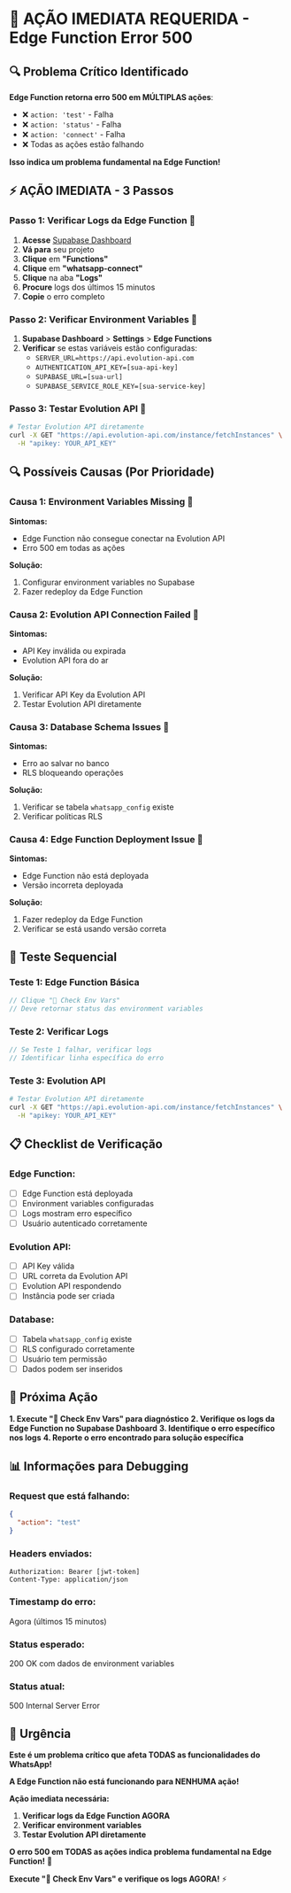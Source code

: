 # 🚨 AÇÃO IMEDIATA REQUERIDA - Edge Function Error 500

## 🔍 Problema Crítico Identificado
**Edge Function retorna erro 500 em MÚLTIPLAS ações**:
- ❌ `action: 'test'` - Falha
- ❌ `action: 'status'` - Falha  
- ❌ `action: 'connect'` - Falha
- ❌ Todas as ações estão falhando

**Isso indica um problema fundamental na Edge Function!**

## ⚡ AÇÃO IMEDIATA - 3 Passos

### **Passo 1: Verificar Logs da Edge Function** 🚨
1. **Acesse** [Supabase Dashboard](https://supabase.com/dashboard)
2. **Vá para** seu projeto
3. **Clique** em **"Functions"**
4. **Clique** em **"whatsapp-connect"**
5. **Clique** na aba **"Logs"**
6. **Procure** logs dos últimos 15 minutos
7. **Copie** o erro completo

### **Passo 2: Verificar Environment Variables** 🚨
1. **Supabase Dashboard** > **Settings** > **Edge Functions**
2. **Verificar** se estas variáveis estão configuradas:
   - `SERVER_URL=https://api.evolution-api.com`
   - `AUTHENTICATION_API_KEY=[sua-api-key]`
   - `SUPABASE_URL=[sua-url]`
   - `SUPABASE_SERVICE_ROLE_KEY=[sua-service-key]`

### **Passo 3: Testar Evolution API** 🚨
```bash
# Testar Evolution API diretamente
curl -X GET "https://api.evolution-api.com/instance/fetchInstances" \
  -H "apikey: YOUR_API_KEY"
```

## 🔍 Possíveis Causas (Por Prioridade)

### **Causa 1: Environment Variables Missing** 🚨
**Sintomas:**
- Edge Function não consegue conectar na Evolution API
- Erro 500 em todas as ações

**Solução:**
1. Configurar environment variables no Supabase
2. Fazer redeploy da Edge Function

### **Causa 2: Evolution API Connection Failed** 🚨
**Sintomas:**
- API Key inválida ou expirada
- Evolution API fora do ar

**Solução:**
1. Verificar API Key da Evolution API
2. Testar Evolution API diretamente

### **Causa 3: Database Schema Issues** 🚨
**Sintomas:**
- Erro ao salvar no banco
- RLS bloqueando operações

**Solução:**
1. Verificar se tabela `whatsapp_config` existe
2. Verificar políticas RLS

### **Causa 4: Edge Function Deployment Issue** 🚨
**Sintomas:**
- Edge Function não está deployada
- Versão incorreta deployada

**Solução:**
1. Fazer redeploy da Edge Function
2. Verificar se está usando versão correta

## 🧪 Teste Sequencial

### **Teste 1: Edge Function Básica**
```javascript
// Clique "🔧 Check Env Vars"
// Deve retornar status das environment variables
```

### **Teste 2: Verificar Logs**
```javascript
// Se Teste 1 falhar, verificar logs
// Identificar linha específica do erro
```

### **Teste 3: Evolution API**
```bash
# Testar Evolution API diretamente
curl -X GET "https://api.evolution-api.com/instance/fetchInstances" \
  -H "apikey: YOUR_API_KEY"
```

## 📋 Checklist de Verificação

### **Edge Function:**
- [ ] Edge Function está deployada
- [ ] Environment variables configuradas
- [ ] Logs mostram erro específico
- [ ] Usuário autenticado corretamente

### **Evolution API:**
- [ ] API Key válida
- [ ] URL correta da Evolution API
- [ ] Evolution API respondendo
- [ ] Instância pode ser criada

### **Database:**
- [ ] Tabela `whatsapp_config` existe
- [ ] RLS configurado corretamente
- [ ] Usuário tem permissão
- [ ] Dados podem ser inseridos

## 🎯 Próxima Ação

**1. Execute "🔧 Check Env Vars" para diagnóstico**
**2. Verifique os logs da Edge Function no Supabase Dashboard**
**3. Identifique o erro específico nos logs**
**4. Reporte o erro encontrado para solução específica**

## 📊 Informações para Debugging

### **Request que está falhando:**
```json
{
  "action": "test"
}
```

### **Headers enviados:**
```
Authorization: Bearer [jwt-token]
Content-Type: application/json
```

### **Timestamp do erro:**
Agora (últimos 15 minutos)

### **Status esperado:**
200 OK com dados de environment variables

### **Status atual:**
500 Internal Server Error

## 🚨 Urgência

**Este é um problema crítico que afeta TODAS as funcionalidades do WhatsApp!**

**A Edge Function não está funcionando para NENHUMA ação!**

**Ação imediata necessária:**
1. **Verificar logs da Edge Function AGORA**
2. **Verificar environment variables**
3. **Testar Evolution API diretamente**

**O erro 500 em TODAS as ações indica problema fundamental na Edge Function!** 🚨

**Execute "🔧 Check Env Vars" e verifique os logs AGORA!** ⚡





